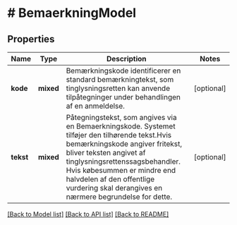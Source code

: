 # # BemaerkningModel

## Properties

Name | Type | Description | Notes
------------ | ------------- | ------------- | -------------
**kode** | **mixed** | Bemærkningskode identificerer en standard bemærkningtekst, som tinglysningsretten kan anvende tilpåtegninger under behandlingen af en anmeldelse. | [optional]
**tekst** | **mixed** | Påtegningstekst, som angives via en Bemaerkningskode. Systemet tilføjer den tilhørende tekst.Hvis bemærkningskode angiver fritekst, bliver teksten angivet af tinglysningsrettenssagsbehandler. Hvis købesummen er mindre end halvdelen af den offentlige vurdering skal derangives en nærmere begrundelse for dette. | [optional]

[[Back to Model list]](../../README.md#models) [[Back to API list]](../../README.md#endpoints) [[Back to README]](../../README.md)
